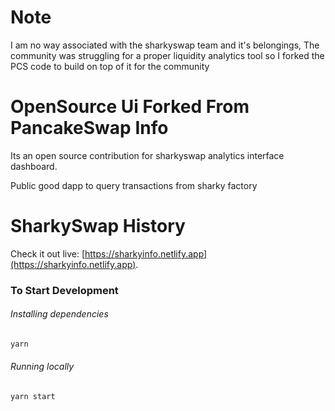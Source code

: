 # Note 

I am no way associated with the sharkyswap team and it's belongings,
The community was struggling for a proper liquidity analytics tool so I forked the PCS code to build on top of it for the community 

# OpenSource Ui Forked From PancakeSwap Info

Its an open source contribution for sharkyswap analytics interface dashboard.

Public good dapp to query transactions from sharky factory

# SharkySwap History

Check it out live: [https://sharkyinfo.netlify.app](https://sharkyinfo.netlify.app).

### To Start Development

###### Installing dependencies
```bash
yarn
```

###### Running locally
```bash
yarn start
```
